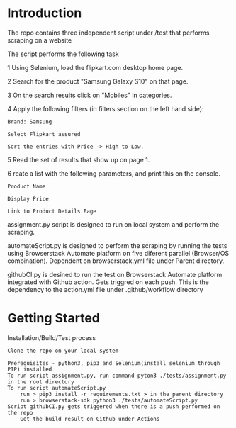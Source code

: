 # Introduction 
The repo contains three independent script under /test that performs scraping on a website


The script performs the following task

1 Using Selenium, load the flipkart.com desktop home page.

2 Search for the product "Samsung Galaxy S10" on that page. 

3 On the search results click on "Mobiles" in categories.

4 Apply the following filters (in filters section on the left hand side):   

    Brand: Samsung

    Select Flipkart assured

    Sort the entries with Price -> High to Low.

5 Read the set of results that show up on page 1.

6 reate a list with the following parameters, and print this on the console.

    Product Name

    Display Price

    Link to Product Details Page 

assignment.py script is designed to run on local system and perform the scraping.

automateScript.py is designed to perform the scraping by running the tests using Browserstack Automate platform on five diferent parallel (Browser/OS combination). Dependent on browserstack.yml file under Parent directory.

githubCI.py is desined to run the test on Browserstack Automate platform integrated with Github action. Gets triggred on each push. This is the dependency to the action.yml file under .github/workflow directory

# Getting Started
Installation/Build/Test process

    Clone the repo on your local system
    
    Prerequisites - python3, pip3 and Selenium(install selenium through PIP) installed
    To run script assignment.py, run command pyton3 ./tests/assignment.py in the root directory
    To run script automateScript.py
        run > pip3 install -r requirements.txt > in the parent directory
        run > browserstack-sdk python3 ./tests/automateScript.py
    Script githubCI.py gets triggered when there is a push performed on the repo
        Get the build result on Github under Actions
